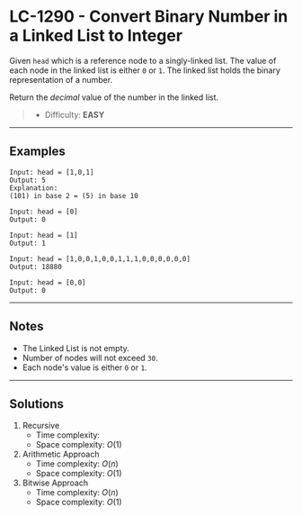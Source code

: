 # LC-1290 - Convert Binary Number in a Linked List to Integer

Given `head` which is a reference node to a singly-linked list. The value of each node in the linked list is either `0` or `1`. The linked list holds the binary representation of a number.

Return the *decimal* value of the number in the linked list.

> * Difficulty: **EASY**

---
## Examples

```
Input: head = [1,0,1]
Output: 5
Explanation:
(101) in base 2 = (5) in base 10
```

```
Input: head = [0]
Output: 0
```

```
Input: head = [1]
Output: 1
```

```
Input: head = [1,0,0,1,0,0,1,1,1,0,0,0,0,0,0]
Output: 18880
```

```
Input: head = [0,0]
Output: 0
```

---
## Notes

* The Linked List is not empty.
* Number of nodes will not exceed `30`.
* Each node's value is either `0` or `1`.

---
## Solutions

1. Recursive
    * Time complexity:
    * Space complexity: $O(1)$
2. Arithmetic Approach
    * Time complexity: $O(n)$
    * Space complexity: $O(1)$
3. Bitwise Approach
    * Time complexity: $O(n)$
    * Space complexity: $O(1)$
